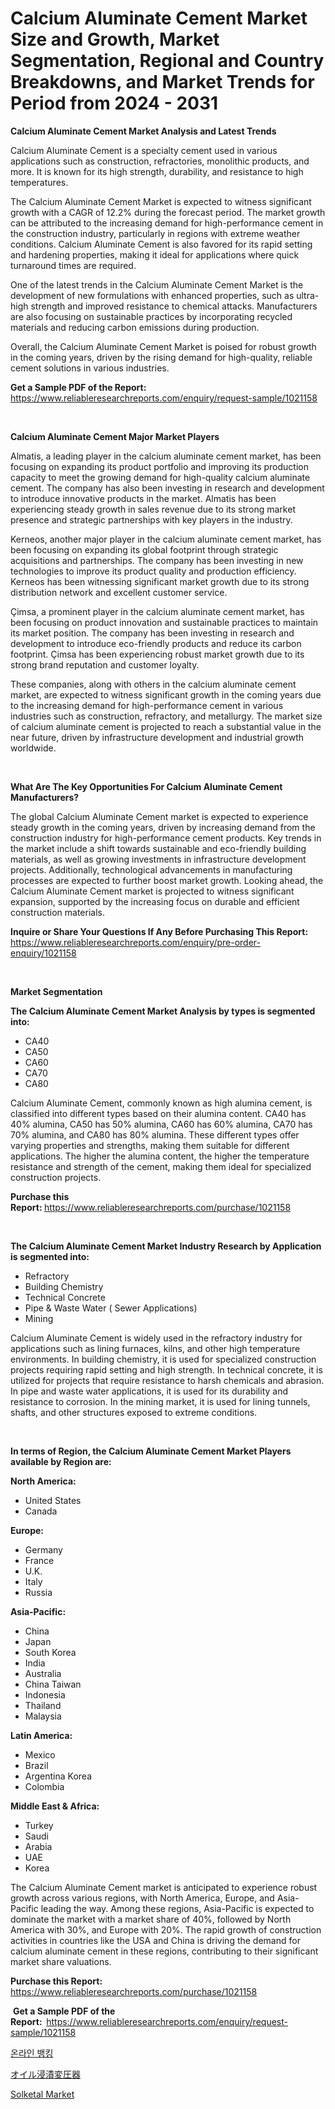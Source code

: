 <p><h1>Calcium Aluminate Cement Market Size and Growth, Market Segmentation, Regional and Country Breakdowns, and Market Trends for Period from 2024 -  2031</h1></p><p><strong>Calcium Aluminate Cement Market Analysis and Latest Trends</strong></p>
<p><p>Calcium Aluminate Cement is a specialty cement used in various applications such as construction, refractories, monolithic products, and more. It is known for its high strength, durability, and resistance to high temperatures.</p><p>The Calcium Aluminate Cement Market is expected to witness significant growth with a CAGR of 12.2% during the forecast period. The market growth can be attributed to the increasing demand for high-performance cement in the construction industry, particularly in regions with extreme weather conditions. Calcium Aluminate Cement is also favored for its rapid setting and hardening properties, making it ideal for applications where quick turnaround times are required.</p><p>One of the latest trends in the Calcium Aluminate Cement Market is the development of new formulations with enhanced properties, such as ultra-high strength and improved resistance to chemical attacks. Manufacturers are also focusing on sustainable practices by incorporating recycled materials and reducing carbon emissions during production.</p><p>Overall, the Calcium Aluminate Cement Market is poised for robust growth in the coming years, driven by the rising demand for high-quality, reliable cement solutions in various industries.</p></p>
<p><strong>Get a Sample PDF of the Report:&nbsp;</strong> <a href="https://www.reliableresearchreports.com/enquiry/request-sample/1021158">https://www.reliableresearchreports.com/enquiry/request-sample/1021158</a></p>
<p>&nbsp;</p>
<p><strong>Calcium Aluminate Cement Major Market Players</strong></p>
<p><p>Almatis, a leading player in the calcium aluminate cement market, has been focusing on expanding its product portfolio and improving its production capacity to meet the growing demand for high-quality calcium aluminate cement. The company has also been investing in research and development to introduce innovative products in the market. Almatis has been experiencing steady growth in sales revenue due to its strong market presence and strategic partnerships with key players in the industry.</p><p>Kerneos, another major player in the calcium aluminate cement market, has been focusing on expanding its global footprint through strategic acquisitions and partnerships. The company has been investing in new technologies to improve its product quality and production efficiency. Kerneos has been witnessing significant market growth due to its strong distribution network and excellent customer service.</p><p>Çimsa, a prominent player in the calcium aluminate cement market, has been focusing on product innovation and sustainable practices to maintain its market position. The company has been investing in research and development to introduce eco-friendly products and reduce its carbon footprint. Çimsa has been experiencing robust market growth due to its strong brand reputation and customer loyalty.</p><p>These companies, along with others in the calcium aluminate cement market, are expected to witness significant growth in the coming years due to the increasing demand for high-performance cement in various industries such as construction, refractory, and metallurgy. The market size of calcium aluminate cement is projected to reach a substantial value in the near future, driven by infrastructure development and industrial growth worldwide.</p></p>
<p>&nbsp;</p>
<p><strong>What Are The Key Opportunities For Calcium Aluminate Cement Manufacturers?</strong></p>
<p><p>The global Calcium Aluminate Cement market is expected to experience steady growth in the coming years, driven by increasing demand from the construction industry for high-performance cement products. Key trends in the market include a shift towards sustainable and eco-friendly building materials, as well as growing investments in infrastructure development projects. Additionally, technological advancements in manufacturing processes are expected to further boost market growth. Looking ahead, the Calcium Aluminate Cement market is projected to witness significant expansion, supported by the increasing focus on durable and efficient construction materials.</p></p>
<p><strong>Inquire or Share Your Questions If Any Before Purchasing This Report:</strong> <a href="https://www.reliableresearchreports.com/enquiry/pre-order-enquiry/1021158">https://www.reliableresearchreports.com/enquiry/pre-order-enquiry/1021158</a></p>
<p>&nbsp;</p>
<p><strong>Market Segmentation</strong></p>
<p><strong>The Calcium Aluminate Cement Market Analysis by types is segmented into:</strong></p>
<p><ul><li>CA40</li><li>CA50</li><li>CA60</li><li>CA70</li><li>CA80</li></ul></p>
<p><p>Calcium Aluminate Cement, commonly known as high alumina cement, is classified into different types based on their alumina content. CA40 has 40% alumina, CA50 has 50% alumina, CA60 has 60% alumina, CA70 has 70% alumina, and CA80 has 80% alumina. These different types offer varying properties and strengths, making them suitable for different applications. The higher the alumina content, the higher the temperature resistance and strength of the cement, making them ideal for specialized construction projects.</p></p>
<p><strong>Purchase this Report:&nbsp;</strong><a href="https://www.reliableresearchreports.com/purchase/1021158">https://www.reliableresearchreports.com/purchase/1021158</a></p>
<p>&nbsp;</p>
<p><strong>The Calcium Aluminate Cement Market Industry Research by Application is segmented into:</strong></p>
<p><ul><li>Refractory</li><li>Building Chemistry</li><li>Technical Concrete</li><li>Pipe & Waste Water ( Sewer Applications)</li><li>Mining</li></ul></p>
<p><p>Calcium Aluminate Cement is widely used in the refractory industry for applications such as lining furnaces, kilns, and other high temperature environments. In building chemistry, it is used for specialized construction projects requiring rapid setting and high strength. In technical concrete, it is utilized for projects that require resistance to harsh chemicals and abrasion. In pipe and waste water applications, it is used for its durability and resistance to corrosion. In the mining market, it is used for lining tunnels, shafts, and other structures exposed to extreme conditions.</p></p>
<p>&nbsp;</p>
<p><strong>In terms of Region, the Calcium Aluminate Cement Market Players available by Region are:</strong></p>
<p>
    <p> <strong> North America: </strong>
        <ul>
            <li>United States</li>
            <li>Canada</li>
        </ul>
        </p> 
    <p> <strong> Europe: </strong>
        <ul>
            <li>Germany</li>
            <li>France</li>
            <li>U.K.</li>
            <li>Italy</li>
            <li>Russia</li>
        </ul>
        </p> 
    <p> <strong> Asia-Pacific: </strong>
        <ul>
            <li>China</li>
            <li>Japan</li>
            <li>South Korea</li>
            <li>India</li>
            <li>Australia</li>
            <li>China Taiwan</li>
            <li>Indonesia</li>
            <li>Thailand</li>
            <li>Malaysia</li>
        </ul>
        </p> 
    <p> <strong> Latin America: </strong>
        <ul>
            <li>Mexico</li>
            <li>Brazil</li>
            <li>Argentina Korea</li>
            <li>Colombia</li>
        </ul>
        </p> 
    <p> <strong> Middle East & Africa: </strong>
        <ul>
            <li>Turkey</li>
            <li>Saudi</li>
            <li>Arabia</li>
            <li>UAE</li>
            <li>Korea</li>
        </ul>
    </p>
    </p>
<p><p>The Calcium Aluminate Cement market is anticipated to experience robust growth across various regions, with North America, Europe, and Asia-Pacific leading the way. Among these regions, Asia-Pacific is expected to dominate the market with a market share of 40%, followed by North America with 30%, and Europe with 20%. The rapid growth of construction activities in countries like the USA and China is driving the demand for calcium aluminate cement in these regions, contributing to their significant market share valuations.</p></p>
<p><strong>Purchase this Report: </strong><a href="https://www.reliableresearchreports.com/purchase/1021158">https://www.reliableresearchreports.com/purchase/1021158</a></p>
<p>&nbsp;<strong>Get a Sample PDF of the Report:&nbsp;&nbsp;</strong><a href="https://www.reliableresearchreports.com/enquiry/request-sample/1021158">https://www.reliableresearchreports.com/enquiry/request-sample/1021158</a></p>
<p><strong></strong></p>
<p><p><a href="https://github.com/idcefvhkdut6/Market-Research-Report-List-1/blob/main/4153483194016.md">온라인 뱅킹</a></p><p><a href="https://github.com/ppmazlotr77499/Market-Research-Report-List-1/blob/main/5974949194292.md">オイル浸漬変圧器</a></p><p><a href="https://github.com/GroverBarry/Market-Research-Report-List-4/blob/main/solketal-market.md">Solketal Market</a></p></p>